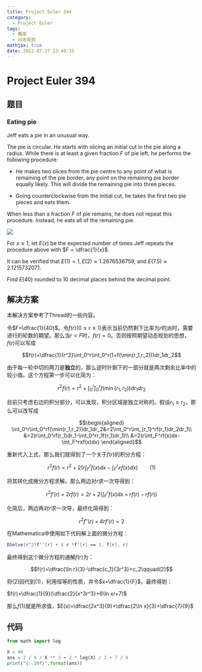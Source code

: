 ```yaml
---
title: Project Euler 394
category:
  - Project Euler
tags:
  - 概率
  - 动态规划
mathjax: true
date: 2022-07-27 23:49:33
---
```


<escape><!-- more --></escape>

# Project Euler 394

## 题目

### Eating pie

Jeff eats a pie in an unusual way.

The pie is circular. He starts with slicing an initial cut in the pie along a radius.
While there is at least a given fraction $F$ of pie left, he performs the following procedure:

- He makes two slices from the pie centre to any point of what is remaining of the pie border, any point on the remaining pie border equally likely. This will divide the remaining pie into three pieces.

- Going counterclockwise from the initial cut, he takes the first two pie pieces and eats them.

When less than a fraction $F$ of pie remains, he does not repeat this procedure. Instead, he eats all of the remaining pie.

![](../images/p394_eatpie.gif)

For $x \ge 1$, let $E(x)$ be the expected number of times Jeff repeats the procedure above with $F = \dfrac{1}{x}$.

It can be verified that  $E(1) = 1, E(2) \approx 1.2676536759,$ and $E(7.5) \approx 2.1215732071$.

Find $E(40)$ rounded to $10$ decimal places behind the decimal point.

## 解决方案

本解决方案参考了Thread的一些内容。

令$F=\dfrac{1}{40}$。令$f(r)(0\le r\le 1)$表示当前仍然剩下比率为$r$的派时，需要进行的轮数的期望。那么当$r< F$时，$f(r)=0$。否则按照期望动态规划的思想，$f(r)$可以写成

$$f(r)=\dfrac{1}{r^2}\int_0^r\int_0^r(1+f(\min(r_1,r_2)))dr_1dr_2$$

由于每一轮中切的两刀是**独立**的，那么逆时针剩下的一部分就是两次剩余比率中的较小值。这个方程第一步可以化简为：

$$r^2f(r)=r^2+\int_0^r\int_0^rf(\min(r_1,r_2))dr_1dr_2$$

目前只考虑右边的积分部分，可以发现，积分区域是独立对称的。假设$r_1\le r_2$，那么可以改写成

$$\begin{aligned}
\int_0^r\int_0^rf(\min(r_1,r_2))dr_1dr_2&=2\int_0^r\int_{r_1}^rf(r_1)dr_2dr_1\\
&=2(r\int_0^rf(r_1)dr_1-\int_0^rr_1f(r_1)dr_1)\\
&=2(r\int_F^rf(x)dx-\int_F^rxf(x)dx)
\end{aligned}$$

重新代入上式，那么我们就得到了一个关于$f(r)$的积分方程：

$$r^2f(r)=r^2+2(r\int_F^rf(x)dx-\int_F^rxf(x)dx)\qquad(1)$$

将其转化成微分方程求解。那么两边对$r$求一次导得到：

$$r^2f'(r)+2rf(r)=2r+2(\int_F^rf(x)dx+rf(r)-rf(r))$$

化简后，两边再对$r$求一次导，最终化简得到：

$$r^2f''(r)+4rf'(r)=2$$

在Mathematica中使用如下代码解上面的微分方程：

```Mathematica
DSolve[r^2*f''[r] + 4 r *f'[r] == 2, f[r], r]
```

最终得到这个微分方程的通解$f(r)$为：

$$f(r)=\dfrac{\ln r}{3}-\dfrac{c_1}{3r^3}+c_2\qquad(2)$$

将$(2)$回代到$(1)$，利用恒等的性质，并令$x=\dfrac{1}{F}$，最终得到：

$f(r)=\dfrac{1}{9}(\dfrac{2}{x^3r^3}+6\ln xr+7)$

那么$f(1)$就是所求值，$E(x)=\dfrac{2x^3}{9}+\dfrac{2\ln x}{3}+\dfrac{7}{9}$

## 代码

```py
from math import log

X = 40
ans = 2 / 9 / X ** 3 + 2 * log(X) / 3 + 7 / 9
print("{:.10f}".format(ans))

```
